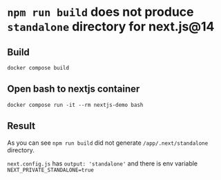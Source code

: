 # `npm run build` does not produce `standalone` directory for next.js@14

## Build

```docker compose build```

## Open bash to nextjs container

```docker compose run -it --rm nextjs-demo bash```

## Result
As you can see ```npm run build``` did not generate `/app/.next/standalone` directory.

`next.config.js` has `output: 'standalone'` and there is env variable `NEXT_PRIVATE_STANDALONE=true`

